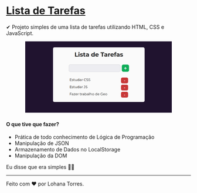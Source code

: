 # [Lista de Tarefas](https://heyloh.github.io/todos/index.html)
✔ Projeto simples de uma lista de tarefas utilizando HTML, CSS e JavaScript.

<p align="center">
  <img src="./assets/img/valid.png" width="400px">
</p>

#### O que tive que fazer?
- Prática de todo conhecimento de Lógica de Programação
- Manipulação de JSON
- Armazenamento de Dados no LocalStorage
- Manipulação da DOM

Eu disse que era simples 🤷🏽

---
Feito com ❤️ por Lohana Torres.
